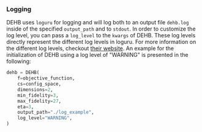### Logging
DEHB uses `loguru` for logging and will log both to an output file `dehb.log` inside of the specified `output_path` and to `stdout`. In order to customize the log level, you can pass a `log_level` to the `kwargs` of DEHB. These log levels directly represent the different log levels in loguru. For more information on the different log levels, checkout [their website](https://loguru.readthedocs.io/en/stable/api/logger.html#levels).
An example for the initialization of DEHB using a log level of "WARNING" is presented in the following:
```python
dehb = DEHB(
    f=objective_function,
    cs=config_space,
    dimensions=2,
    min_fidelity=3,
    max_fidelity=27,
    eta=3,
    output_path="./log_example",
    log_level="WARNING",
)
```